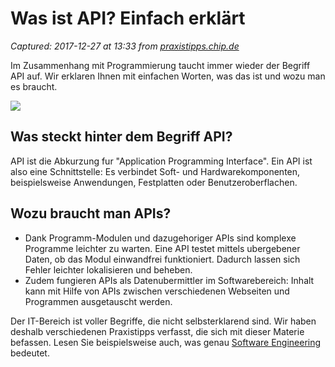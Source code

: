 # Was ist API? Einfach erklärt

_Captured: 2017-12-27 at 13:33 from [praxistipps.chip.de](http://praxistipps.chip.de/was-ist-api-einfach-erklaert_41370)_

Im Zusammenhang mit Programmierung taucht immer wieder der Begriff API auf. Wir erklaren Ihnen mit einfachen Worten, was das ist und wozu man es braucht.

![](https://praxistipps-images.chip.de/frl9ibtXGu_Fv2qPCL5g848hz_M=/0x0/filters:no_upscale\(\):format\(jpeg\)/www.chip.de%2Fpraxistipps%2F1998588588_49dc90946c.jpg)

## Was steckt hinter dem Begriff API?

API ist die Abkurzung fur "Application Programming Interface". Ein API ist also eine Schnittstelle: Es verbindet Soft- und Hardwarekomponenten, beispielsweise Anwendungen, Festplatten oder Benutzeroberflachen.

## Wozu braucht man APIs?

  * Dank Programm-Modulen und dazugehoriger APIs sind komplexe Programme leichter zu warten. Eine API testet mittels ubergebener Daten, ob das Modul einwandfrei funktioniert. Dadurch lassen sich Fehler leichter lokalisieren und beheben.
  * Zudem fungieren APIs als Datenubermittler im Softwarebereich: Inhalt kann mit Hilfe von APIs zwischen verschiedenen Webseiten und Programmen ausgetauscht werden.

Der IT-Bereich ist voller Begriffe, die nicht selbsterklarend sind. Wir haben deshalb verschiedenen Praxistipps verfasst, die sich mit dieser Materie befassen. Lesen Sie beispielsweise auch, was genau [Software Engineering](http://praxistipps.chip.de/was-ist-software-engineering-einfach-erklaert_40844) bedeutet.
